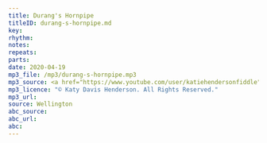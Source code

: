 ```yaml
---
title: Durang's Hornpipe
titleID: durang-s-hornpipe.md
key:
rhythm:
notes:
repeats:
parts:
date: 2020-04-19
mp3_file: /mp3/durang-s-hornpipe.mp3
mp3_source: <a href="https://www.youtube.com/user/katiehendersonfiddle">Katy Davis Henderson</a>
mp3_licence: "© Katy Davis Henderson. All Rights Reserved."
mp3_url:
source: Wellington
abc_source:
abc_url:
abc:
---
```

